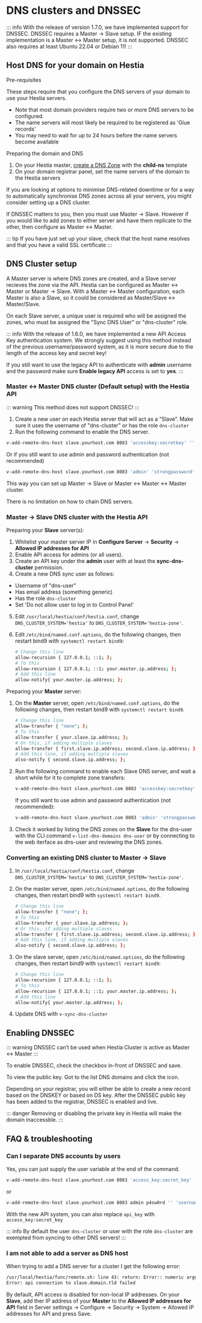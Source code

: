 # DNS clusters and DNSSEC

::: info
With the release of version 1.7.0, we have implemented support for DNSSEC. DNSSEC requires a Master -> Slave setup. IF the existing implementation is a Master <-> Master setup, it is not supported. DNSSEC also requires at least Ubuntu 22.04 or Debian 11!
:::

## Host DNS for your domain on Hestia

Pre-requisites

These steps require that you configure the DNS servers of your domain to use your Hestia servers.

- Note that most domain providers require two or more DNS servers to be configured.
- The name servers will most likely be required to be registered as 'Glue records'
- You may need to wait for up to 24 hours before the name servers become available

Preparing the domain and DNS

1. On your Hestia master, [create a DNS Zone](../user-guide/dns.md#adding-a-dns-zone) with the **child-ns** template
2. On your domain registrar panel, set the name servers of the domain to the Hestia servers

If you are looking at options to minimise DNS-related downtime or for a way to automatically synchronise DNS zones across all your servers, you might consider setting up a DNS cluster.

If DNSSEC matters to you, then you must use Master -> Slave. However if you would like to add zones to either server and have them replicate to the other, then configure as Master <-> Master.

::: tip
If you have just set up your slave, check that the host name resolves and that you have a valid SSL certificate
:::


## DNS Cluster setup

A Master server is where DNS zones are created, and a Slave server recieves the zone via the API. Hestia can be configured as Master <-> Master or Master -> Slave. With a Master <-> Master configuration, each Master is also a Slave, so it could be considered as Master/Slave <-> Master/Slave.

On each Slave server, a unique user is required who will be assigned the zones, who must be assigned the "Sync DNS User" or "dns-cluster" role.

::: info
With the release of 1.6.0, we have implemented a new API Access Key authentication system. We strongly suggest using this method instead of the previous username/password system, as it is more secure due to the length of the access key and secret key!

If you still want to use the legacy API to authenticate with **admin** username and the password make sure **Enable legacy API** access is set to **yes**.
:::

### Master <-> Master DNS cluster (Default setup) with the Hestia API 

::: warning
This method does not support DNSSEC!
:::

1. Create a new user on each Hestia server that will act as a “Slave”. Make sure it uses the username of "dns-cluster" or has the role `dns-cluster`
2. Run the following command to enable the DNS server.

```bash
v-add-remote-dns-host slave.yourhost.com 8083 'accesskey:secretkey' '' 'api' 'username'
```

Or if you still want to use admin and password authentication (not recommended)

```bash
v-add-remote-dns-host slave.yourhost.com 8083 'admin' 'strongpassword' 'api' 'username'
```

This way you can set up Master -> Slave or Master <-> Master <-> Master cluster.

There is no limitation on how to chain DNS servers.

### Master -> Slave DNS cluster with the Hestia API 

Preparing your **Slave** server(s):

1. Whitelist your master server IP in **Configure Server** -> **Security** -> **Allowed IP addresses for API**
2. Enable API access for admins (or all users).
3. Create an API key under the **admin** user with at least the **sync-dns-cluster** permission.
4. Create a new DNS sync user as follows:
-  Username of "dns-user"
-  Has email address (something generic)
-  Has the role `dns-cluster`
- Set 'Do not allow user to log in to Control Panel'
5. Edit `/usr/local/hestia/conf/hestia.conf`, change `DNS_CLUSTER_SYSTEM='hestia'` to `DNS_CLUSTER_SYSTEM='hestia-zone'`.
6. Edit `/etc/bind/named.conf.options`, do the following changes, then restart bind9 with `systemctl restart bind9`:

   ```bash
   # Change this line
   allow-recursion { 127.0.0.1; ::1; };
   # To this
   allow-recursion { 127.0.0.1; ::1; your.master.ip.address; };
   # Add this line
   allow-notify{ your.master.ip.address; };
   ```

Preparing your **Master** server:

1. On the **Master** server, open `/etc/bind/named.conf.options`, do the following changes, then restart bind9 with `systemctl restart bind9`.

   ```bash
   # Change this line
   allow-transfer { "none"; };
   # To this
   allow-transfer { your.slave.ip.address; };
   # Or this, if adding multiple slaves
   allow-transfer { first.slave.ip.address; second.slave.ip.address; };
   # Add this line, if adding multiple slaves
   also-notify { second.slave.ip.address; };
   ```
2. Run the following command to enable each Slave DNS server, and wait a short while for it to complete zone transfers:

   ```bash
   v-add-remote-dns-host slave.yourhost.com 8083 'accesskey:secretkey' '' 'api' 'user-name'
   ```

   If you still want to use admin and password authentication (not recommended):

   ```bash
   v-add-remote-dns-host slave.yourhost.com 8083 'admin' 'strongpassword' 'api' 'user-name'
   ```

6. Check it worked by listing the DNS zones on the **Slave** for the dns-user with the CLI command ``v-list-dns-domains dns-user`` or by connecting to the web iterface as dns-user and reviewing the DNS zones.

### Converting an existing DNS cluster to Master -> Slave

1. In `/usr/local/hestia/conf/hestia.conf`, change `DNS_CLUSTER_SYSTEM='hestia'` to `DNS_CLUSTER_SYSTEM='hestia-zone'`.
2. On the master server, open `/etc/bind/named.options`, do the following changes, then restart bind9 with `systemctl restart bind9`.

   ```bash
   # Change this line
   allow-transfer { "none"; };
   # To this
   allow-transfer { your.slave.ip.address; };
   # Or this, if adding multiple slaves
   allow-transfer { first.slave.ip.address; second.slave.ip.address; };
   # Add this line, if adding multiple slaves
   also-notify { second.slave.ip.address; };
   ```

3. On the slave server, open `/etc/bind/named.options`, do the following changes, then restart bind9 with `systemctl restart bind9`:

   ```bash
   # Change this line
   allow-recursion { 127.0.0.1; ::1; };
   # To this
   allow-recursion { 127.0.0.1; ::1; your.master.ip.address; };
   # Add this line
   allow-notify{ your.master.ip.address; };
   ```

4. Update DNS with `v-sync-dns-cluster`

## Enabling DNSSEC

::: warning
DNSSEC can’t be used when Hestia Cluster is active as Master <-> Master
:::

To enable DNSSEC, check the checkbox in-front of DNSSEC and save.

To view the public key. Got to the list DNS domains and click the <i class="fas fas-key"></i> icon.

Depending on your registrar, you will either be able to create a new record based on the DNSKEY or based on DS key. After the DNSSEC public key has been added to the registrar, DNSSEC is enabled and live.

::: danger
Removing or disabling the private key in Hestia will make the domain inaccessble.
:::

## FAQ & troubleshooting

### Can I separate DNS accounts by users

Yes, you can just supply the user variable at the end of the command.

````bash
v-add-remote-dns-host slave.yourhost.com 8083 'access_key:secret_key' '' '' 'username'```
````

or

```bash
v-add-remote-dns-host slave.yourhost.com 8083 admin p4sw0rd '' 'username'
```

With the new API system, you can also replace `api_key` with `access_key:secret_key`

::: info
By default the user `dns-cluster` or user with the role `dns-cluster` are exempted from syncing to other DNS servers!
:::

### I am not able to add a server as DNS host

When trying to add a DNS server for a cluster I get the following error:

```bash
/usr/local/hestia/func/remote.sh: line 43: return: Error:: numeric argument required
Error: api connection to slave.domain.tld failed
```

By default, API access is disabled for non-local IP addresses. On your **Slave**, add ther IP address of your **Master** to the **Allowed IP addresses for API** field in Server settings -> Configure -> Security -> System -> Allowed IP addresses for API and press Save.
